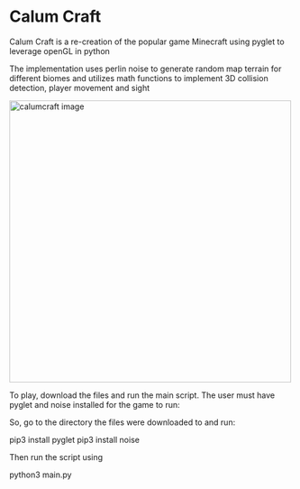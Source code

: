 # Calum Craft

Calum Craft is a re-creation of the popular game Minecraft using pyglet to leverage openGL in python

The implementation uses perlin noise to generate random map terrain for different biomes and utilizes math functions to implement 3D collision detection, player movement and sight

<img width="500" alt="calumcraft image" src="https://user-images.githubusercontent.com/12948431/29236707-94ee30ee-7edc-11e7-8f29-c6ea3f383797.png">

To play, download the files and run the main script. The user must have pyglet and noise installed for the game to run:

So, go to the directory the files were downloaded to and run:

pip3 install pyglet
pip3 install noise

Then run the script using

python3 main.py

